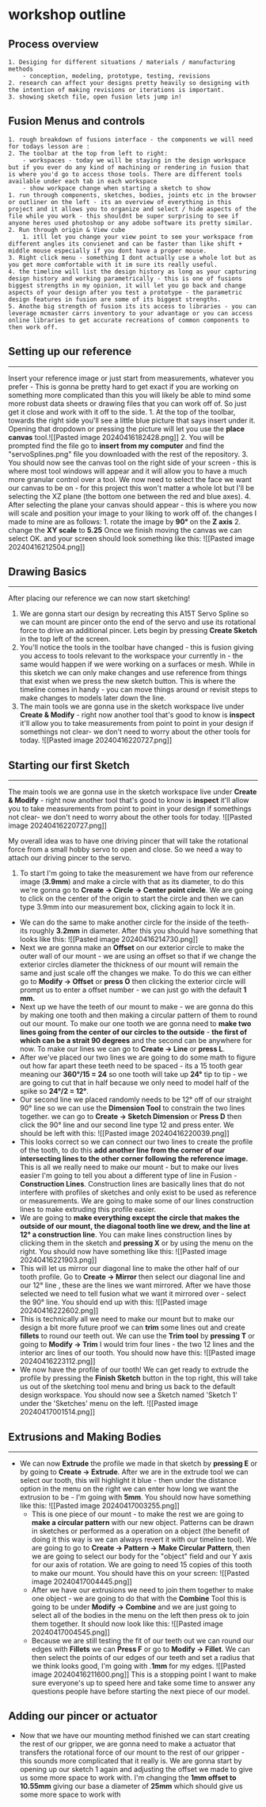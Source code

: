 # workshop outline
## Process overview 
	1. Desiging for different situations / materials / manufacturing methods
		- conception, modeling, prototype, testing, revisions
	2. research can affect your designs pretty heavily so designing with the intention of making revisions or iterations is important.
	3. showing sketch file, open fusion lets jump in!
## Fusion Menus and controls
	1. rough breakdown of fusions interface - the components we will need for todays lesson are :
	2. The toolbar at the top from left to right:
		- workspaces - today we will be staying in the design workspace but if you ever do any kind of machining or rendering in fusion that is where you'd go to access those tools. There are different tools available under each tab in each workspace 
		- show workpace change when starting a sketch to show 
	1. run through components, sketches, bodies, joints etc in the browser or outliner on the left - its an overview of everything in this project and it allows you to organize and select / hide aspects of the file while you work - this shouldnt be super surprising to see if anyone heres used photoshop or any adobe software its pretty similar. 
	2. Run through origin & View cube
		1. itll let you change your view point to see your workspace from different angles its convienet and can be faster than like shift + middle mouse especially if you dont have a proper mouse.
	3. Right click menu - something I dont actually use a whole lot but as you get more comfortable with it im sure its really useful.
	4. the timeline will list the design history as long as your capturing design history and working parametrically - this is one of fusions biggest strengths in my opinion, it will let you go back and change aspects of your design after you test a prototype - the parametric design features in fusion are some of its biggest strengths. 
	5. Anothe big strength of fusion its its access to libraries - you can leverage mcmaster carrs inventory to your advantage or you can access online libraries to get accurate recreations of common components to then work off.
## Setting up our reference 
---
Insert your reference image or just start from measurements, whatever you prefer - This is gonna be pretty hard to get exact if you are working on something more complicated than this you will likely be able to mind some more robust data sheets or drawing files that you can work off of. So just get it close and work with it off to the side. 
	1. At the top of the toolbar, towards the right side you'll see a little blue picture that says insert under it. Opening that dropdown or pressing the picture will let you use the **place canvas** tool.![[Pasted image 20240416182428.png]]
	2. You will be prompted find the file go to **insert from my computer** and find the "servoSplines.png" file you downloaded with the rest of the repository. 
	3. You should now see the canvas tool on the right side of your screen - this is where most tool windows will appear and it will allow you to have a much more granular control over a tool. We now need to select the face we want our canvas to be on - for this project this won't matter a whole lot but I'll be selecting the XZ plane (the bottom one between the red and blue axes). 
	4. After selecting the plane your canvas should appear - this is where you now will scale and position your image to your liking to work off of. the changes I made to mine are as follows:
		1. rotate the image by **90°** on the **Z axis** 
		2. change the **XY scale** to **5.25**
		Once we finish moving the canvas we can select OK. and your screen should look something like this:
		![[Pasted image 20240416212504.png]]
## Drawing Basics
---
After placing our reference we can now start sketching!
1. We are gonna start our design by recreating this A15T Servo Spline so we can mount are pincer onto the end of the servo and use its rotational force to drive an additional pincer. Lets begin by pressing **Create Sketch** in the top left of the screen. 
2. You'll notice the tools in the toolbar have changed - this is fusion giving you access to tools relevant to the workspace your currently in - the same would happen if we were working on a surfaces or mesh. While in this sketch we can only make changes and use reference from things that exist when we press the new sketch button. This is where the timeline comes in handy - you can move things around or revisit steps to make changes to models later down the line.
3. The main tools we are gonna use in the sketch workspace live under **Create & Modify** - right now another tool that's good to know is **inspect** it'll allow you to take measurements from point to point in your design if somethings not clear- we don't need to worry about the other tools for today. 
  ![[Pasted image 20240416220727.png]]
## Starting our first Sketch
---
The main tools we are gonna use in the sketch workspace live under **Create & Modify** - right now another tool that's good to know is **inspect** it'll allow you to take measurements from point to point in your design if somethings not clear- we don't need to worry about the other tools for today. 
  ![[Pasted image 20240416220727.png]]

 My overall idea was to have one driving pincer that will take the rotational force from a small hobby servo to open and close. So we need a way to attach our driving pincer to the servo.
1. To start I'm going to take the measurement we have from our reference image (**3.9mm**) and make a circle with that as its diameter, to do this we're gonna go to **Create -> Circle -> Center point circle**. We are going to click on the center of the origin to start the circle and then we can type 3.9mm into our measurement box, clicking again to lock it in. 
- We can do the same to make another circle for the inside of the teeth- its roughly **3.2mm** in diameter. After this you should have something that looks like this: 
  ![[Pasted image 20240416214730.png]]
- Next we are gonna make an **Offset** on our exterior circle to make the outer wall of our mount - we are using an offset so that if we change the exterior circles diameter the thickness of our mount will remain the same and just scale off the changes we make. To do this we can either go to **Modify -> Offset** or **press O** then clicking the exterior circle will prompt us to enter a offset number - we can just go with the default **1 mm.** 
- Next up we have the teeth of our mount to make - we are gonna do this by making one tooth and then making a circular pattern of them to round out our mount. To make our one tooth we are gonna need to **make two lines going from the center of our circles to the outside** - **the first of which can be a strait 90 degrees** and the second can be anywhere for now. To make our lines we can go to **Create -> Line** or **press L**.
- After we've placed our two lines we are going to do some math to figure out how far apart these teeth need to be spaced - its a 15 tooth gear meaning our **360°/15 = 24** so one tooth will take up **24°** tip to tip - we are going to cut that in half because we only need to model half of the spike so **24°/2 = 12°**.
- Our second line we placed randomly needs to be 12° off of our straight 90° line so we can use the **Dimension Tool** to constrain the two lines together. we can go to **Create -> Sketch Dimension** or **Press D** then click the 90° line and our second line type 12 and press enter. We should be left with this:
  ![[Pasted image 20240416220039.png]]
- This looks correct so we can connect our two lines to create the profile of the tooth, to do this **add another line from the corner of our intersecting lines to the other corner following the reference image.** This is all we really need to make our mount - but to make our lives easier I'm going to tell you about a different type of line in Fusion - **Construction Lines**. Construction lines are basically lines that do not interfere with profiles of sketches and only exist to be used as reference or measurements. We are going to make some of our lines construction lines to make extruding this profile easier. 
- We are going to **make everything except the circle that makes the outside of our mount, the diagonal tooth line we drew, and the line at 12° a construction line**. You can make lines construction lines by clicking them in the sketch and **pressing X** or by using the menu on the right. You should now have something like this:
  ![[Pasted image 20240416221903.png]]
- This will let us mirror our diagonal line to make the other half of our tooth profile. Go to **Create -> Mirror** then select our diagonal line and our 12° line , these are the lines we want mirrored. After we have those selected we need to tell fusion what we want it mirrored over - select the 90° line. You should end up with this:
  ![[Pasted image 20240416222602.png]]
- This is technically all we need to make our mount but to make our design a bit more future proof we can **trim** some lines out and create **fillets** to round our teeth out. We can use the **Trim tool** by **pressing T** or going to **Modify -> Trim** I would trim four lines - the two 12 lines and the interior arc lines of our tooth. You should now have this:   ![[Pasted image 20240416223112.png]]
- We now have the profile of our tooth! We can get ready to extrude the profile by pressing the **Finish Sketch** button in the top right, this will take us out of the sketching tool menu and bring us back to the default design workspace. You should now see a Sketch named 'Sketch 1' under the 'Sketches' menu on the left.
  ![[Pasted image 20240417001514.png]]
## Extrusions and Making Bodies
---
- We can now **Extrude** the profile we made in that sketch by **pressing E** or by going to **Create -> Extrude**. After we are in the extrude tool we can select our tooth, this will highlight it blue - then under the distance option in the menu on the right we can enter how long we want the extrusion to be - I'm going with **5mm**. You should now have something like this:
  ![[Pasted image 20240417003255.png]]
  - This is one piece of our mount - to make the rest we are going to **make a circular pattern** with our new object. Patterns can be drawn in sketches or performed as a operation on a object (the benefit of doing it this way is we can always revert it with our timeline tool). We are going to go to **Create -> Pattern -> Make Circular Pattern**, then we are going to select our body for the "object" field and our Y axis for our axis of rotation. We are going to need 15 copies of this tooth to make our mount. You should have this on your screen:    ![[Pasted image 20240417004445.png]]
  - After we have our extrusions we need to join them together to make one object - we are going to do that with the **Combine** Tool this is going to be under **Modify -> Combine** and we are just going to select all of the bodies in the menu on the left then press ok to join them together. It should now look like this:    ![[Pasted image 20240417004545.png]]
  - Because we are still testing the fit of our teeth out we can round our edges with **Fillets** we can **Press F** or go to **Modify -> Fillet**. We can then select the points of our edges of our teeth and set a radius that we think looks good, I'm going with .**1mm** for my edges. 
![[Pasted image 20240416211600.png]]
This is a stopping point I want to make sure everyone's up to speed here and take some time to answer any questions people have before starting the next piece of our model.

## Adding our pincer or actuator
- Now that we have our mounting method finished we can start creating the rest of our gripper, we are gonna need to make a actuator that transfers the rotational force of our mount to the rest of our gripper - this sounds more complicated that it really is. We are gonna start by opening up our sketch 1 again and adjusting the offset we made to give us some more space to work with. I'm changing the **1mm offset to 10.55mm** giving our base a diameter of **25mm** which should give us some more space to work with